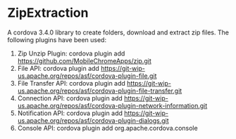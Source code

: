 ZipExtraction
=============

A cordova 3.4.0 library to create folders, download and extract zip files. 
The following plugins have been used:
1. Zip Unzip Plugin: cordova plugin add https://github.com/MobileChromeApps/zip.git
2. File API: cordova plugin add https://git-wip-us.apache.org/repos/asf/cordova-plugin-file.git
3. File Transfer API: cordova plugin add https://git-wip-us.apache.org/repos/asf/cordova-plugin-file-transfer.git
4. Connection API: cordova plugin add https://git-wip-us.apache.org/repos/asf/cordova-plugin-network-information.git
5. Notification API: cordova plugin add https://git-wip-us.apache.org/repos/asf/cordova-plugin-dialogs.git
6. Console API: cordova plugin add org.apache.cordova.console
